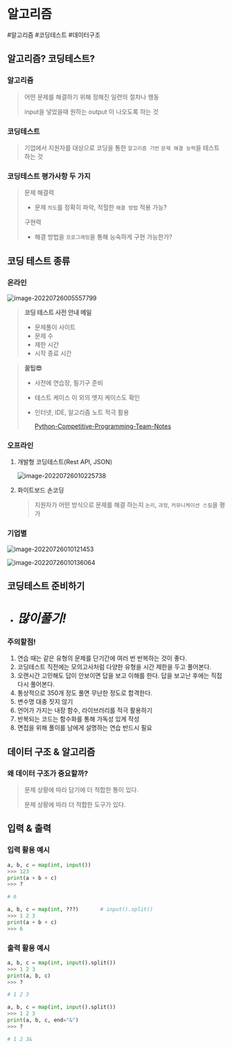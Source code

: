 # 알고리즘

#알고리즘 #코딩테스트 #데이터구조



## 알고리즘? 코딩테스트?

### 알고리즘

> 어떤 문제를 해결하기 위해 정해진 일련의 절차나 행동
>
> input을 넣었을때 원하는 output 이 나오도록 하는 것

### 코딩테스트

> 기업에서 지원자를 대상으로 코딩을 통한 `알고리즘 기반` `문제 해결 능력`을 테스트 하는 것

### 코딩테스트 평가사항 두 가지

> 문제 해결력
>
> - 문제 `의도`를 정확히 파악, 적헐한 `해결 방법` 적용 가능?
>
> 구현력
>
> - 해결 방법을 `프로그래밍`을 통해 능숙하게 구현 가능한가?



## 코딩 테스트 종류

### 온라인

![image-20220726005557799](2022-07-25-basic-of-algorithm.assets/image-20220726005557799.png)

> **코딩 테스트 사전 안내 메일**
>
> - 문제풀이 사이트
> - 문제 수
> - 제한 시간
> - 시작 종료 시간

> **꿀팁😎**
>
> - 사전에 연습장, 필기구 준비
>
> - 테스트 케이스 이 외의 엣지 케이스도 확인
>
> - 인터넷, IDE, 알고리즘 노트 적극 활용
>
>   [Python-Competitive-Programming-Team-Notes](https://github.com/ndb796/Python-Competitive-Programming-Team-Notes)

### 오프라인

1. 개발형 코딩테스트(Rest API, JSON)

   ![image-20220726010225738](2022-07-25-basic-of-algorithm.assets/image-20220726010225738.png)

2. 화이트보드 손코딩

   > 지원자가 어떤 방식으로 문제를 해결 하는지 `논리`, `과정`, `커뮤니케이션 스킬`을 평가

### 기업별

![image-20220726010121453](2022-07-25-basic-of-algorithm.assets/image-20220726010121453.png)

![image-20220726010136064](2022-07-25-basic-of-algorithm.assets/image-20220726010136064.png)





## 코딩테스트 준비하기

- # ***많이풀기!***

### 주의할점!

1. 연습 때는 같은 유형의 문제를 단기간에 여러 번 반복하는 것이 좋다.
2. 코딩테스트 직전에는 모의고사처럼 다양한 유형을 시간 제한을 두고 풀어본다.
3. 오랜시간 고민해도 답이 안보이면 답을 보고 이해를 한다. 답을 보고난 후에는 직접 다시 풀어본다.
4. 통상적으로 350개 정도 풀면 무난한 정도로 합격한다.
5. 변수명 대충 짓지 않기
6. 언어가 가지는 내장 함수, 라이브러리를 적극 활용하기
7. 반복되는 코드는 함수화를 통해 가독성 있게 작성
8. 면접을 위해 풀이를 남에게 설명하는 연습 반드시 필요



## 데이터 구조 & 알고리즘

### 왜 데이터 구조가 중요할까?

> 문제 상황에 따라 담기에 더 적합한 통이 있다.
>
> 문제 상황에 따라 더 적합한 도구가 있다.



## 입력 & 출력

### 입력 활용 예시

```python
a, b, c = map(int, input())
>>> 123
print(a + b + c)
>>> ?       

# 6
```

```python
a, b, c = map(int, ???)       # input().split()
>>> 1 2 3
print(a + b + c)
>>> 6
```

### 출력 활용 예시

```python
a, b, c = map(int, input().split())
>>> 1 2 3
print(a, b, c)
>>> ?

# 1 2 3
```

```python
a, b, c = map(int, input().split())
>>> 1 2 3
print(a, b, c, end="&")
>>> ?

# 1 2 3&
```



 
